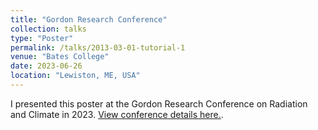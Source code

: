 ```yaml
---
title: "Gordon Research Conference"
collection: talks
type: "Poster"
permalink: /talks/2013-03-01-tutorial-1
venue: "Bates College"
date: 2023-06-26
location: "Lewiston, ME, USA"
---
```


I presented this poster at the Gordon Research Conference on Radiation and Climate in 2023. [View conference details here.](https://www.grc.org/radiation-and-climate-conference/2023/).

